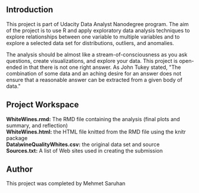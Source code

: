 ## Introduction 

 This project is part of Udacity Data Analyst Nanodegree program. The aim of the project is to use R and apply exploratory data analysis techniques to explore relationships between one variable to multiple variables and to explore a selected data set for distributions, outliers, and anomalies.    
 
 The analysis should be almost like a stream-of-consciousness as you ask questions, create visualizations, and explore your data. This project is open-ended in that there is not one right answer. As John Tukey stated, "The combination of some data and an aching desire for an answer does not ensure that a reasonable answer can be extracted from a given body of data."     

## Project Workspace
**WhiteWines.rmd:** The RMD file containing the analysis (final plots and summary, and reflection)    
**WhiteWines.html:** the HTML file knitted from the RMD file using the knitr package    
**Data\wineQualityWhites.csv:** the original data set and source     
**Sources.txt:** A list of Web sites used in creating the submission   

## Author
This project was completed by Mehmet Saruhan
